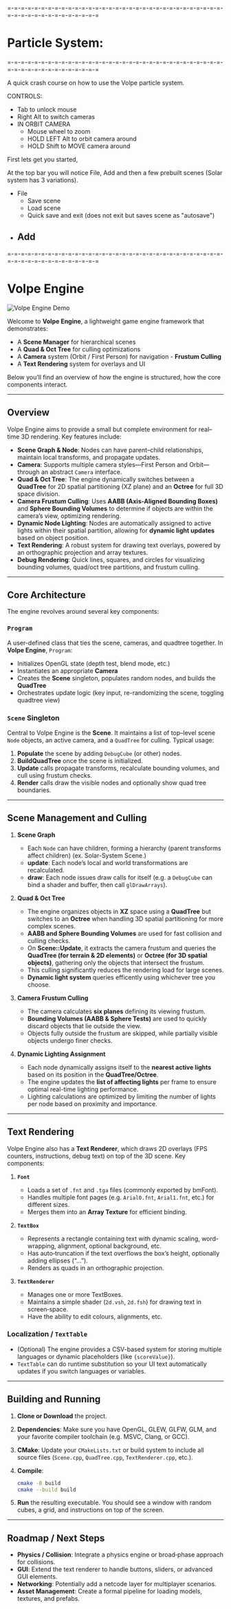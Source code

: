 
=-=-=-=-=-=-=-=-=-=-=-=-=-=-=-=-=-=-=-=-=-=-=-=-=-=-=-=-=-=-=-=-=-=-=-=-=-=-=-=-=-=-=-=-=-=
# Particle System:
=-=-=-=-=-=-=-=-=-=-=-=-=-=-=-=-=-=-=-=-=-=-=-=-=-=-=-=-=-=-=-=-=-=-=-=-=-=-=-=-=-=-=-=-=-=

A quick crash course on how to use the Volpe particle system.

CONTROLS:
- Tab to unlock mouse
- Right Alt to switch cameras
- IN ORBIT CAMERA
    - Mouse wheel to zoom
    - HOLD LEFT Alt to orbit camera around
    - HOLD Shift to MOVE camera around


First lets get you started, 

At the top bar you will notice File, Add and then a few prebuilt scenes (Solar system has 3 variations).
- File
    - Save scene
    - Load scene
    - Quick save and exit (does not exit but saves scene as "autosave")
- Add
    - 













































=-=-=-=-=-=-=-=-=-=-=-=-=-=-=-=-=-=-=-=-=-=-=-=-=-=-=-=-=-=-=-=-=-=-=-=-=-=-=-=-=-=-=-=-=-=


# Volpe Engine

![Volpe Engine Demo](https://github.com/Bbrizly/Volpe-Engine/blob/main/volpe/readmeVisuals/gif.gif)

Welcome to **Volpe Engine**, a lightweight game engine framework that demonstrates:

-   A **Scene Manager** for hierarchical scenes
-   A **Quad & Oct Tree** for culling optimizations
-   A **Camera** system (Orbit / First Person) for navigation
        - **Frustum Culling**
-   A **Text Rendering** system for overlays and UI

Below you’ll find an overview of how the engine is structured, how the core components interact.

----------
## Overview

Volpe Engine aims to provide a small but complete environment for real–time 3D rendering. Key features include:

-   **Scene Graph & Node**: Nodes can have parent–child relationships, maintain local transforms, and propagate updates.
-   **Camera**: Supports multiple camera styles—First Person and Orbit—through an abstract `Camera` interface.
-   **Quad & Oct Tree**: The engine dynamically switches between a **QuadTree** for 2D spatial partitioning (XZ plane) and an **Octree** for full 3D space division.
-   **Camera Frustum Culling**: Uses **AABB (Axis-Aligned Bounding Boxes)** and **Sphere Bounding Volumes** to determine if objects are within the camera’s view, optimizing rendering.
-   **Dynamic Node Lighting**: Nodes are automatically assigned to active lights within their spatial partition, allowing for **dynamic light updates** based on object position.
-   **Text Rendering**: A robust system for drawing text overlays, powered by an orthographic projection and array textures.
-   **Debug Rendering**: Quick lines, squares, and circles for visualizing bounding volumes, quad/oct tree partitions, and frustum culling.

----------

## Core Architecture

The engine revolves around several key components:

### **`Program`**

A user-defined class that ties the scene, cameras, and quadtree together. In **Volpe Engine**, `Program`:

-   Initializes OpenGL state (depth test, blend mode, etc.)
-   Instantiates an appropriate **Camera**
-   Creates the **Scene** singleton, populates random nodes, and builds the **QuadTree**
-   Orchestrates update logic (key input, re-randomizing the scene, toggling quadtree view)

### **`Scene` Singleton**

Central to Volpe Engine is the **Scene**. It maintains a list of top–level scene `Node` objects, an active camera, and a `QuadTree` for culling. Typical usage:

1.  **Populate** the scene by adding `DebugCube` (or other) nodes.
2.  **BuildQuadTree** once the scene is initialized.
3.  **Update** calls propagate transforms, recalculate bounding volumes, and cull using frustum checks.
4.  **Render** calls draw the visible nodes and optionally show quad tree boundaries.

----------

## Scene Management and Culling

1.  **Scene Graph**
    
    -   Each `Node` can have children, forming a hierarchy (parent transforms affect children) (ex. Solar-System Scene.)
    -   **update**: Each node’s local and world transformations are recalculated.
    -   **draw**: Each node issues draw calls for itself (e.g. a `DebugCube` can bind a shader and buffer, then call `glDrawArrays`).

2.  **Quad & Oct Tree**
    
    -   The engine organizes objects in **XZ** space using a **QuadTree** but switches to an **Octree** when handling 3D spatial partitioning for more complex scenes.
    -   **AABB and Sphere Bounding Volumes** are used for fast collision and culling checks.
    -   On **Scene::Update**, it extracts the camera frustum and queries the **QuadTree (for terrain & 2D elements)** or **Octree (for 3D spatial objects)**, gathering only the objects that intersect the frustum.
    -   This culling significantly reduces the rendering load for large scenes.
    -   **Dynamic light system** queries efficently using whichever tree you choose.

3.  **Camera Frustum Culling**
    
    -   The camera calculates **six planes** defining its viewing frustum.
    -   **Bounding Volumes (AABB & Sphere Tests)** are used to quickly discard objects that lie outside the view.
    -   Objects fully outside the frustum are skipped, while partially visible objects undergo finer checks.

4. **Dynamic Lighting Assignment**
    
    -   Each node dynamically assigns itself to the **nearest active lights** based on its position in the **QuadTree/Octree**.
    -   The engine updates the **list of affecting lights** per frame to ensure optimal real-time lighting performance.
    -   Lighting calculations are optimized by limiting the number of lights per node based on proximity and importance.
    

----------

## Text Rendering

Volpe Engine also has a **Text Renderer**, which draws 2D overlays (FPS counters, instructions, debug text) on top of the 3D scene. Key components:

1.  **`Font`**
    
    -   Loads a set of `.fnt` and `.tga` files (commonly exported by bmFont).
    -   Handles multiple font pages (e.g. `Arial0.fnt`, `Arial1.fnt`, etc.) for different sizes.
    -   Merges them into an **Array Texture** for efficient binding.
2.  **`TextBox`**
    
    -   Represents a rectangle containing text with dynamic scaling, word-wrapping, alignment, optional background, etc.
    -   Has auto‐truncation if the text overflows the box’s height, optionally adding ellipses (“…”).
    -   Renders as quads in an orthographic projection.
3.  **`TextRenderer`**
    
    -   Manages one or more TextBoxes.
    -   Maintains a simple shader (`2d.vsh`, `2d.fsh`) for drawing text in screen‐space.
    - Have the ability to edit colours, alignments, etc.

### Localization / `TextTable`

-   (Optional) The engine provides a CSV-based system for storing multiple languages or dynamic placeholders (like `{scoreValue}`).
-   `TextTable` can do runtime substitution so your UI text automatically updates if you switch languages or variables.

----------

## Building and Running

1.  **Clone or Download** the project.
2.  **Dependencies**: Make sure you have OpenGL, GLEW, GLFW, GLM, and your favorite compiler toolchain (e.g. MSVC, Clang, or GCC).
3.  **CMake**: Update your `CMakeLists.txt` or build system to include all source files (`Scene.cpp`, `QuadTree.cpp`, `TextRenderer.cpp`, etc.).
4.  **Compile**:

    ```bash
    cmake -B build
    cmake --build build
    
    ```
    
5.  **Run** the resulting executable. You should see a window with random cubes, a grid, and instructions on top of the screen.

----------

## Roadmap / Next Steps

-   **Physics / Collision**: Integrate a physics engine or broad‐phase approach for collisions.
-   **GUI**: Extend the text renderer to handle buttons, sliders, or advanced GUI elements.
-   **Networking**: Potentially add a netcode layer for multiplayer scenarios.
-   **Asset Management**: Create a formal pipeline for loading models, textures, and prefabs.

